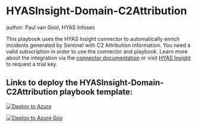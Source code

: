 # HYASInsight-Domain-C2Attribution
author: Paul van Gool, HYAS Infosec

This playbook uses the HYAS Insight connector to automatically enrich incidents generated by Sentinel with C2 Attribution information. You need a valid subscription in order to use the connector and playbook. Learn more about the integration via the [connector documentation](https://docs.microsoft.com/connectors/hyasinsight/) or visit [HYAS Insight](https://www.hyas.com/contact) to request a trial key.


## Links to deploy the HYASInsight-Domain-C2Attribution playbook template:

[![Deploy to Azure](https://aka.ms/deploytoazurebutton)](https://portal.azure.com/#create/Microsoft.Template/uri/https%3A%2F%2Fraw.githubusercontent.com%2FRamboV%2FAzure-Sentinel%2Fmaster%2FSolutions%2FHYAS%2FPlaybooks%2FHYAS-Insight-Domain-C2-Attribution-Data%2Fazuredeploy.json)

[![Deploy to Azure Gov](https://aka.ms/deploytoazuregovbutton)](https://portal.azure.us/#create/Microsoft.Template/uri/https%3A%2F%2Fraw.githubusercontent.com%2FRamboV%2FAzure-Sentinel%2Fmaster%2FSolutions%2FHYAS%2FPlaybooks%2FHYAS-Insight-Domain-C2-Attribution-Data%2Fazuredeploy.json)
